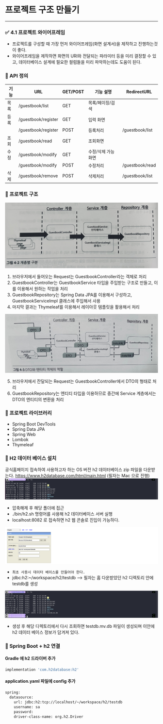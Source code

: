 # 프로젝트 구조 만들기

---

### ✅ 4.1 프로젝트 와이어프레임
+ 프로젝트를 구성할 때 가장 먼저 와이어프레임(화면 설계서)을 제작하고 진행하는것이 좋다.
+ 와이어프레임을 제작하면 화면의 URI와 전달되는 파라미터 등을 미리 결정할 수 있고, 데이터베이스 설계에 필요한 컬럼들을 미리
파악하는데도 도움이 된다.

### 🔻 API 정의
| 기능      | URL                 | GET/POST | 기능 설명      | RedirectURL   |
|---------|---------------------|----------|------------|---------------|
| 목록      | /guestbook/list     | GET      | 목록/페이징/검색  |               |
| 등록      | /guestbook/register | GET      | 입력 화면      | |
|         | /guestbook/register | POST     | 등록처리       | /guestbook/list|
| 조회      | /guestbook/read | GET | 조회화면 | |
|수정 | /guestbook/modify | GET | 수정/삭제 가능 화면 |  |
| | /guestbook/modify | POST | 수정처리 | /guestbook/read|
|삭제 | /guestbook/remove | POST | 삭제처리 | /guestbook/list|

### 🔻 프로젝트 구조
![img_01.png](./img/img_01.png)
1. 브라우저에서 들어오는 Request는 GuestbookController라는 객체로 처리
2. GuestbookController는 GuestbookService 타입을 주입받는 구조로 만들고, 이를 이용해서 원하는 작업을 처리
3. GuestbookRepository는 Spring Data JPA를 이용해서 구성하고, GuestbookServiceImpl 클래스에 주입해서 사용
4. 마지막 결과는 Thymeleaf를 이용해서 레이아웃 템플릿을 활용해서 처리

![img_02.png](./img/img_02.png)

5. 브라우저에서 잔달되는 Request는 GuestbookController에서 DTO의 형태로 처리
6. GuestbookRepository는 엔티티 타입을 이용하므로 중간에 Service 계층에서는 DTO의 엔티티의 변환을 처리

### 🔻 프로젝트 라이브러리
+ Spring Boot DevTools
+ Spring Data JPA
+ Spring Web
+ Lombok
+ Thymeleaf

### 🔻 H2 데이터 베이스 설치
공식홈페이지 접속하여 사용하고자 하는 OS 버전 h2 데이터베이스 zip 파일을 다운받는다.
https://www.h2database.com/html/main.html
(필자는 Mac 으로 진행)
![img_03.png](./img/img_03.png)
+ 압축해제 후 해당 폴더에 접근
+ ./bin/h2.sh 명령어를 사용해 h2 데이터베이스 서버 실행
+ localhost:8082 로 접속하면 h2 웹 콘솔로 진입이 가능하다.

![img_04.png](./img/img_04.png)
+ ```최초 사용시 데이터 베이스를 만들어야 한다.```
+ jdbc:h2:~/workspace/h2/testdb --> 필자는 홈 다운받았던 h2 디렉토리 안에 testdb를 생성

![img_05.png](./img/img_05.png)
+ 생성 후 해당 디렉토리에서 다시 조회하면 testdb.mv.db 파일이 생성되며 이안에 h2 데이터 베이스 정보가 담겨져 있다.

### 🔻 Spring Boot + h2 연결

#### Gradle 에 h2 드라이버 추가
``` groovy
implementation 'com.h2database:h2'
```
#### application.yaml 파일에 config 추가
```
spring:
  datasource:
    url: jdbc:h2:tcp://localhost/~/workspace/h2/testdb
    username: sa
    password:
    driver-class-name: org.h2.Driver
```

